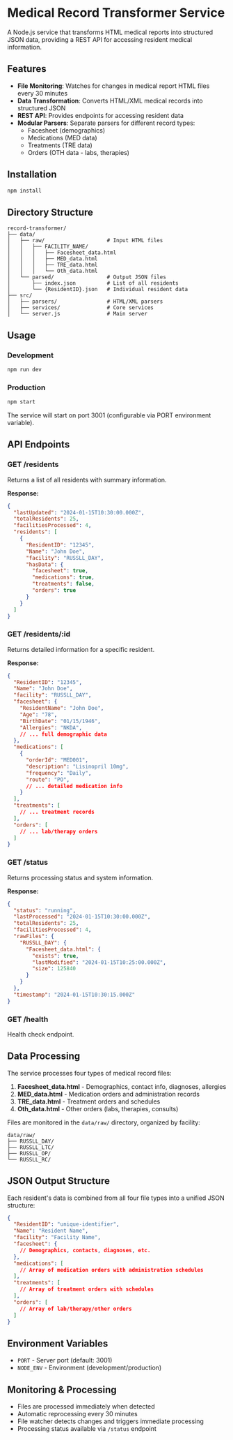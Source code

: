# Medical Record Transformer Service

A Node.js service that transforms HTML medical reports into structured JSON data, providing a REST API for accessing resident medical information.

## Features

- **File Monitoring**: Watches for changes in medical report HTML files every 30 minutes
- **Data Transformation**: Converts HTML/XML medical records into structured JSON
- **REST API**: Provides endpoints for accessing resident data
- **Modular Parsers**: Separate parsers for different record types:
  - Facesheet (demographics)
  - Medications (MED data)
  - Treatments (TRE data)  
  - Orders (OTH data - labs, therapies)

## Installation

```bash
npm install
```

## Directory Structure

```
record-transformer/
├── data/
│   ├── raw/                    # Input HTML files
│   │   ├── FACILITY_NAME/
│   │   │   ├── Facesheet_data.html
│   │   │   ├── MED_data.html
│   │   │   ├── TRE_data.html
│   │   │   └── Oth_data.html
│   └── parsed/                 # Output JSON files
│       ├── index.json          # List of all residents
│       └── {ResidentID}.json   # Individual resident data
├── src/
│   ├── parsers/                # HTML/XML parsers
│   ├── services/               # Core services
│   └── server.js               # Main server
```

## Usage

### Development
```bash
npm run dev
```

### Production
```bash
npm start
```

The service will start on port 3001 (configurable via PORT environment variable).

## API Endpoints

### GET /residents
Returns a list of all residents with summary information.

**Response:**
```json
{
  "lastUpdated": "2024-01-15T10:30:00.000Z",
  "totalResidents": 25,
  "facilitiesProcessed": 4,
  "residents": [
    {
      "ResidentID": "12345",
      "Name": "John Doe",
      "facility": "RUSSLL_DAY",
      "hasData": {
        "facesheet": true,
        "medications": true,
        "treatments": false,
        "orders": true
      }
    }
  ]
}
```

### GET /residents/:id
Returns detailed information for a specific resident.

**Response:**
```json
{
  "ResidentID": "12345",
  "Name": "John Doe",
  "facility": "RUSSLL_DAY",
  "facesheet": {
    "ResidentName": "John Doe",
    "Age": "78",
    "BirthDate": "01/15/1946",
    "Allergies": "NKDA",
    // ... full demographic data
  },
  "medications": [
    {
      "orderId": "MED001",
      "description": "Lisinopril 10mg",
      "frequency": "Daily",
      "route": "PO",
      // ... detailed medication info
    }
  ],
  "treatments": [
    // ... treatment records
  ],
  "orders": [
    // ... lab/therapy orders
  ]
}
```

### GET /status
Returns processing status and system information.

**Response:**
```json
{
  "status": "running",
  "lastProcessed": "2024-01-15T10:30:00.000Z",
  "totalResidents": 25,
  "facilitiesProcessed": 4,
  "rawFiles": {
    "RUSSLL_DAY": {
      "Facesheet_data.html": {
        "exists": true,
        "lastModified": "2024-01-15T10:25:00.000Z",
        "size": 125840
      }
    }
  },
  "timestamp": "2024-01-15T10:30:15.000Z"
}
```

### GET /health
Health check endpoint.

## Data Processing

The service processes four types of medical record files:

1. **Facesheet_data.html** - Demographics, contact info, diagnoses, allergies
2. **MED_data.html** - Medication orders and administration records  
3. **TRE_data.html** - Treatment orders and schedules
4. **Oth_data.html** - Other orders (labs, therapies, consults)

Files are monitored in the `data/raw/` directory, organized by facility:

```
data/raw/
├── RUSSLL_DAY/
├── RUSSLL_LTC/
├── RUSSLL_OP/
└── RUSSLL_RC/
```

## JSON Output Structure

Each resident's data is combined from all four file types into a unified JSON structure:

```json
{
  "ResidentID": "unique-identifier",
  "Name": "Resident Name",
  "facility": "Facility Name",
  "facesheet": {
    // Demographics, contacts, diagnoses, etc.
  },
  "medications": [
    // Array of medication orders with administration schedules
  ],
  "treatments": [
    // Array of treatment orders with schedules  
  ],
  "orders": [
    // Array of lab/therapy/other orders
  ]
}
```

## Environment Variables

- `PORT` - Server port (default: 3001)
- `NODE_ENV` - Environment (development/production)

## Monitoring & Processing

- Files are processed immediately when detected
- Automatic reprocessing every 30 minutes
- File watcher detects changes and triggers immediate processing
- Processing status available via `/status` endpoint
